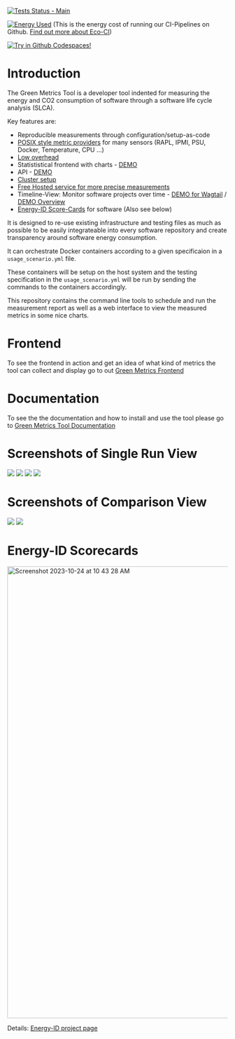 [![Tests Status - Main](https://github.com/green-coding-berlin/green-metrics-tool/actions/workflows/tests-vm-main.yml/badge.svg)](https://github.com/green-coding-berlin/green-metrics-tool/actions/workflows/tests-vm-main.yml)


[![Energy Used](https://api.green-coding.berlin/v1/ci/badge/get/?repo=green-coding-berlin/green-metrics-tool&branch=dev&workflow=45267392)](https://metrics.green-coding.berlin/ci.html?repo=green-coding-berlin/green-metrics-tool&branch=dev&workflow=45267392) (This is the energy cost of running our CI-Pipelines on Github. [Find out more about Eco-CI](https://www.green-coding.berlin/projects/eco-ci/))

[![Try in Github Codespaces!](https://github.com/codespaces/badge.svg)](https://codespaces.new/green-coding-berlin/green-metrics-tool)

# Introduction

The Green Metrics Tool is a developer tool indented for measuring the energy and CO2 consumption of software through a software life cycle analysis (SLCA).

Key features are:
- Reproducible measurements through configuration/setup-as-code
- [POSIX style metric providers](https://docs.green-coding.berlin/docs/measuring/metric-providers/metric-providers-overview/) for many sensors (RAPL, IPMI, PSU, Docker, Temperature, CPU ...)
- [Low overhead](https://docs.green-coding.berlin/docs/measuring/metric-providers/overhead-of-measurement-providers/)
- Statististical frontend with charts - [DEMO](https://metrics.green-coding.berlin/stats.html?id=7169e39e-6938-4636-907b-68aa421994b2)
- API - [DEMO](https://api.green-coding.berlin)
- [Cluster setup](https://docs.green-coding.berlin/docs/installation/installation-cluster/)
- [Free Hosted service for more precise measurements](https://docs.green-coding.berlin/docs/measuring/measurement-cluster/)
- Timeline-View: Monitor software projects over time - [DEMO for Wagtail](https://metrics.green-coding.berlin/timeline.html?uri=https://github.com/green-coding-berlin/bakerydemo-gold-benchmark&filename=usage_scenario_warm.yml&branch=&machine_id=7) / [DEMO Overview](https://metrics.green-coding.berlin/energy-timeline.html)
- [Energy-ID Score-Cards](https://www.green-coding.berlin/projects/energy-id/) for software (Also see below)

It is designed to re-use existing infrastructure and testing files as much as possible to be easily integrateable into every software repository and create transparency around software energy consumption.

It can orchestrate Docker containers according to a given specificaion in a `usage_scenario.yml` file.

These containers will be setup on the host system and the testing specification in the `usage_scenario.yml` will be
run by sending the commands to the containers accordingly.

This repository contains the command line tools to schedule and run the measurement report
as well as a web interface to view the measured metrics in some nice charts.

# Frontend
To see the frontend in action and get an idea of what kind of metrics the tool can collect and display go to out [Green Metrics Frontend](https://metrics.green-coding.berlin)

# Documentation

To see the the documentation and how to install and use the tool please go to [Green Metrics Tool Documentation](https://docs.green-coding.berlin)

# Screenshots of Single Run View

![](https://www.green-coding.berlin/img/projects/gmt-screenshot-1.webp)
![](https://www.green-coding.berlin/img/projects/gmt-screenshot-2.webp)
![](https://www.green-coding.berlin/img/projects/gmt-screenshot-3.webp)
![](https://www.green-coding.berlin/img/projects/gmt-screenshot-4.webp)
 

# Screenshots of Comparison View
![](https://www.green-coding.berlin/img/projects/gmt-screenshot-5.webp)
![](https://www.green-coding.berlin/img/projects/gmt-screenshot-6.webp)

# Energy-ID Scorecards
<img width="1034" alt="Screenshot 2023-10-24 at 10 43 28 AM" src="https://github.com/green-coding-berlin/green-metrics-tool/assets/250671/7e3e3faa-5452-4722-af70-a65114f930ac">

Details: [Energy-ID project page](https://www.green-coding.berlin/projects/energy-id/
)


